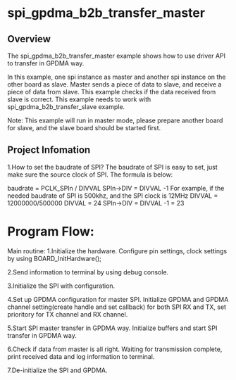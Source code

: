 # spi_gpdma_b2b_transfer_master

## Overview
The spi_gpdma_b2b_transfer_master example shows how to use driver API to transfer in GPDMA way.  

In this example, one spi instance as master and another spi instance on the other board as slave. 
Master sends a piece of data to slave, and receive a piece of data from slave. This example checks
if the data received from slave is correct. This example needs to work with spi_gpdma_b2b_transfer_slave 
example.

Note: This example will run in master mode, please prepare another board for slave, and the slave 
      board should be started first.

## Project Infomation
1.How to set the baudrate of SPI?
  The baudrate of SPI is easy to set, just make sure the source clock of SPI.
  The formula is below:
  
  baudrate = PCLK_SPIn / DIVVAL
  SPIn->DIV = DIVVAL -1
  For example, if the needed baudrate of SPI is 500khz, and the SPI clock is 12MHz
  DIVVAL = 12000000/500000
  DIVVAL = 24
  SPIn->DIV = DIVVAL -1 = 23

Program Flow:
============= 
Main routine:
  1.Initialize the hardware.
	Configure pin settings, clock settings by using BOARD_InitHardware();
	
  2.Send information to terminal by using debug console.
	
  3.Initialize the SPI with configuration.
	
  4.Set up GPDMA configuration for master SPI.
    Initialize GPDMA and GPDMA channel setting(create handle and set callback) for both
    SPI RX and TX, set prioritory for TX channel and RX channel.
	
  5.Start SPI master transfer in GPDMA way.
    Initialize buffers and start SPI transfer in GPDMA way.
	
  6.Check if data from master is all right.
    Waiting for transmission complete, print received data and log information to terminal.
  
  7.De-initialize the SPI and GPDMA.
